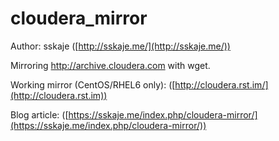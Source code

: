 cloudera_mirror
===============

Author: sskaje ([http://sskaje.me/](http://sskaje.me/))


Mirroring http://archive.cloudera.com with wget.

Working mirror (CentOS/RHEL6 only):
  ([http://cloudera.rst.im/](http://cloudera.rst.im))

Blog article:
  ([https://sskaje.me/index.php/cloudera-mirror/](https://sskaje.me/index.php/cloudera-mirror/))


